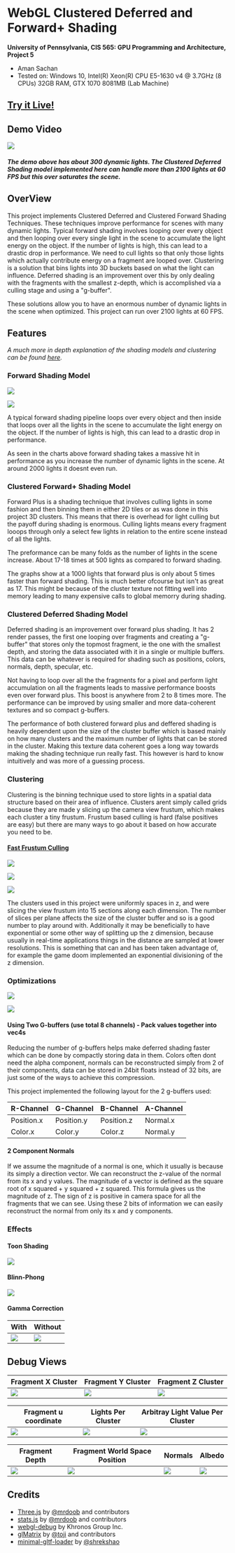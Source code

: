 WebGL Clustered Deferred and Forward+ Shading
======================

**University of Pennsylvania, CIS 565: GPU Programming and Architecture, Project 5**

* Aman Sachan
* Tested on: Windows 10, Intel(R) Xeon(R) CPU E5-1630 v4 @ 3.7GHz (8 CPUs) 32GB RAM, 
			GTX 1070 8081MB (Lab Machine)

## [Try it Live!](https://amansachan1.github.io/WebGL-Clustered-Deferred-Forward-Plus/)

## Demo Video

[![](readmeImages/VideoLinkImage.png)](https://vimeo.com/240254058)

#### _The demo above has about 300 dynamic lights. The Clustered Deferred Shading model implemented here can handle more than 2100 lights at 60 FPS but this over saturates the scene._

## OverView

This project implements Clustered Deferred and Clustered Forward Shading Techniques. These techniques improve performance for scenes with many dynamic lights. Typical forward shading involves looping over every object and then looping over every single light in the scene to accumulate the light energy on the object. If the number of lights is high, this can lead to a drastic drop in performance. We need to cull lights so that only those lights which actually contribute energy on a fragment are looped over. Clustering is a solution that bins lights into 3D buckets based on what the light can influence. Deferred shading is an improvement over this by only dealing with the fragments with the smallest z-depth, which is accomplished via a culling stage and using a "g-buffer".

These solutions allow you to have an enormous number of dynamic lights in the scene when optimized. This project can run over 2100 lights at 60 FPS.

## Features

_A much more in depth explanation of the shading models and clustering can be found [here](http://amansachan.com/webpages/projects.html#Modal_ClusteredDeferredShading)._

### Forward Shading Model

![](readmeImages/NumLightsComparison.png)

![](readmeImages/NumLights_table.png)

A typical forward shading pipeline loops over every object and then inside that loops over all the lights in the scene to accumulate the light energy on the object. If the number of lights is high, this can lead to a drastic drop in performance.

As seen in the charts above forward shading takes a massive hit in performance as you increase the number of dynamic lights in the scene. At around 2000 lights it doesnt even run.

### Clustered Forward+ Shading Model

Forward Plus is a shading technique that involves culling lights in some fashion and then binning them in either 2D tiles or as was done in this project 3D clusters. This means that there is overhead for light culling but the payoff during shading is enormous. Culling lights means every fragment looops through only a select few lights in relation to the entire scene instead of all the lights.

The preformance can be many folds as the number of lights in the scene increase. About 17-18 times at 500 lights as compared to forward shading.

The graphs show at a 1000 lights that forward plus is only about 5 times faster than forward shading. This is much better ofcourse but isn't as great as 17. This might be because of the cluster texture not fitting well into memory leading to many expensive calls to global memorry during shading. 

### Clustered Deferred Shading Model

Deferred shading is an improvement over forward plus shading. It has 2 render passes, the first one looping over fragments and creating a "g-buffer" that stores only the topmost fragment, ie the one with the smallest depth, and storing the data associated with it in a single or multiple buffers. This data can be whatever is required for shading such as positions, colors, normals, depth, specular, etc.

Not having to loop over all the the fragments for a pixel and perform light accumulation on all the fragments leads to massive performance boosts even over forward plus. This boost is anywhere from 2 to 8 times more. The performance can be improved by using smaller and more data-coherent textures and so compact g-buffers.

The performance of both clustered forward plus and deffered shading is heavily dependent upon the size of the cluster buffer which is based mainly on how many clusters and the maximum number of lights that can be stored in the cluster. Making this texture data coherent goes a long way towards making the shading technique run really fast. This however is hard to know intuitively and was more of a guessing process. 

### Clustering

Clustering is the binning technique used to store lights in a spatial data structure based on their area of influence. Clusters arent simply called grids because they are made y slicing up the camera view frustum, which makes each cluster a tiny frustum. Frustum based culling is hard (false positives are easy) but there are many ways to go about it based on how accurate you need to be.

#### [Fast Frustum Culling](http://gamedevs.org/uploads/fast-extraction-viewing-frustum-planes-from-world-view-projection-matrix.pdf)

![](readmeImages/PointLightCulling.png)

![](readmeImages/false-positive-diagram.jpg)

![](readmeImages/Clustering_depth_Slicing.png)

The clusters used in this project were uniformly spaces in z, and were slicing the view frustum into 15 sections along each dimension. The number of slices per plane affects the size of the cluster buffer and so is a good number to play around with. Additionally it may be beneficially to have exponential or some other way of splitting up the z dimension, because usually in real-time applications things in the distance are sampled at lower resolutions. This is something that can and has been taken advantage of, for example the game doom implemented an exponential divisioning of the z dimension.

### Optimizations

![](readmeImages/OptimizationComparison.png)

![](readmeImages/OptimizationComparison_table.png)

#### Using Two G-buffers (use total 8 channels) - Pack values together into vec4s

Reducing the number of g-buffers helps make deferred shading faster which can be done by compactly storing data in them. Colors often dont need the alpha component, normals can be reconstructed simply from 2 of their components, data can be stored in 24bit floats instead of 32 bits, are just some of the ways to achieve this compression.

This project implemented the following layout for the 2 g-buffers used:

R-Channel | G-Channel | B-Channel | A-Channel
--------- | --------- | --------- | ---------
Position.x | Position.y | Position.z | Normal.x
Color.x | Color.y | Color.z | Normal.y

#### 2 Component Normals

If we assume the magnitude of a normal is one, which it usually is because its simply a direction vector. We can reconstruct the z-value of the normal from its x and y values. The magnitude of a vector is defined as the square root of x squared + y squared + z squared. This formula gives us the magnitude of z. The sign of z is positive in camera space for all the fragments that we can see. Using these 2 bits of information we can easily reconstruct the normal from only its x and y components.

### Effects
#### Toon Shading

![](readmeImages/toonShadingExample.png)

#### Blinn-Phong

![](readmeImages/BlinnPhongShadingExample.png)

#### Gamma Correction

With | Without
---- | -------
![](readmeImages/gammaCorrection.png) | ![](readmeImages/nogammaCorrection.png)

## Debug Views

Fragment X Cluster | Fragment Y Cluster | Fragment Z Cluster
------------------ | ------------------ | ------------------
![](readmeImages/fragmentXcluster.png) | ![](readmeImages/fragmentYcluster.png) | ![](readmeImages/fragmentZcluster.png)

Fragment u coordinate | Lights Per Cluster | Arbitray Light Value Per Cluster
------------------ | ------------------ | ------------------
![](readmeImages/fragment_u.png) | ![](readmeImages/lightsPerCluster.png) | ![](readmeImages/arbitrarylightColorPerCluster.png)

Fragment Depth | Fragment World Space Position | Normals | Albedo
-------------- | ----------------------------- | ------- | ------
![](readmeImages/fragmentdepth.png) | ![](readmeImages/fragmentWorldSpacePositions.png) | ![](readmeImages/worldspacenormals.png) | ![](readmeImages/albedo.png)

## Credits

* [Three.js](https://github.com/mrdoob/three.js) by [@mrdoob](https://github.com/mrdoob) and contributors
* [stats.js](https://github.com/mrdoob/stats.js) by [@mrdoob](https://github.com/mrdoob) and contributors
* [webgl-debug](https://github.com/KhronosGroup/WebGLDeveloperTools) by Khronos Group Inc.
* [glMatrix](https://github.com/toji/gl-matrix) by [@toji](https://github.com/toji) and contributors
* [minimal-gltf-loader](https://github.com/shrekshao/minimal-gltf-loader) by [@shrekshao](https://github.com/shrekshao)

